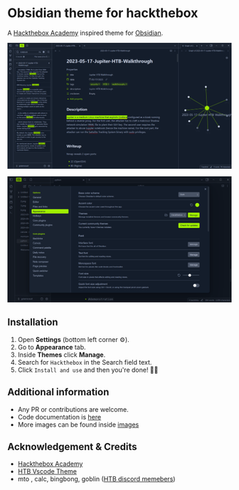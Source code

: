 # Obsidian theme for hackthebox

A [Hackthebox Academy](https://academy.hackthebox.com/) inspired theme for [Obsidian](https://obsidian.md/).

![Image of htb obsidian theme](img/image1.png)

![Image of htb obsidian theme](img/image2.png)

## Installation

1. Open **Settings** (bottom left corner ⚙️).
1. Go to **Appearance** tab.
1. Inside **Themes** click **Manage**.
1. Search for `Hackthebox` in the Search field text.
1. Click `Install and use` and then you're done! 🎉🥳

## Additional information

- Any PR or contributions are welcome.
- Code documentation is [here](code.md)
- More images can be found inside [images](img)

## Acknowledgement & Credits

- [Hackthebox Academy](https://academy.hackthebox.com/)
- [HTB Vscode Theme](https://github.com/silofy/hackthebox)
- mto , calc, bingbong, goblin ([HTB discord memebers](https://discord.com/invite/hackthebox))
